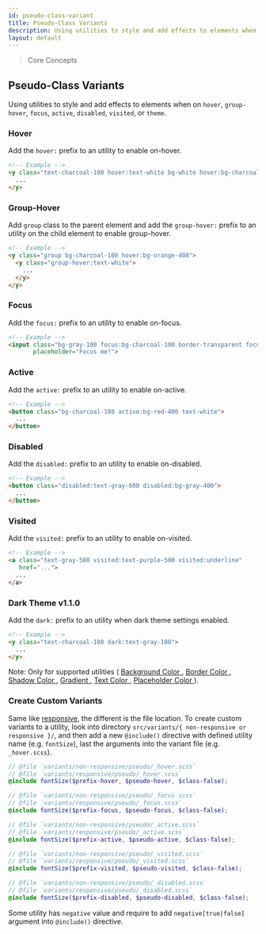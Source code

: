 ```yaml
---
id: pseudo-class-variant
title: Pseudo-Class Variants
description: Using utilities to style and add effects to elements when on hover, group-hover, focus, active, disabled, visited or theme.
layout: default
---
```


> Core Concepts

## Pseudo-Class Variants

Using utilities to style and add effects to elements when on `hover`, `group-hover`, `focus`, `active`, `disabled`, `visited`, or `theme`.

### Hover

Add the `hover:` prefix to an utility to enable on-hover.

```html
<!-- Example -->
<y class="text-charcoal-100 hover:text-white bg-white hover:bg-charcoal-100">
  ...
</y>
```

### Group-Hover

Add `group` class to the parent element and add the `group-hover:` prefix to an utility on the child element to enable group-hover.

```html
<!-- Example -->
<y class="group bg-charcoal-100 hover:bg-orange-400">
  <y class="group-hover:text-white">
    ...
  </y>
</y>
```

### Focus

Add the `focus:` prefix to an utility to enable on-focus.

```html
<!-- Example -->
<input class="bg-gray-100 focus:bg-charcoal-100 border-transparent focus:border-gray-200"
       placeholder="Focus me!">

```

### Active

Add the `active:` prefix to an utility to enable on-active.

```html
<!-- Example -->
<button class="bg-charcoal-100 active:bg-red-400 text-white">
  ...
</button>
```

### Disabled

Add the `disabled:` prefix to an utility to enable on-disabled.

```html
<!-- Example -->
<button class="disabled:text-gray-600 disabled:bg-gray-400">
  ...
</button>
```

### Visited

Add the `visited:` prefix to an utility to enable on-visited.

```html
<!-- Example -->
<a class="text-gray-500 visited:text-purple-500 visited:underline"
   href="...">
  ...
</a>
```

### Dark Theme <span class="ml-1 px-2 py-1 text-sm text-gray-600 bg-gray-300">v1.1.0</span>

Add the `dark:` prefix to an utility when dark theme settings enabled.

```html
<!-- Example -->
<y class="text-charcoal-100 dark:text-gray-100">
  ...
</y>
```
<y class="m-4 p-3 border-l-8 border-orange-600 text-sm text-orange-600 bg-orange-200">
  <span class="pr-1 font-semibold">
    Note:
  </span>
  Only for supported utilities (
  <a href="/background-color/">
    Background Color
  </a>,
  <a href="/border-color/">
    Border Color
  </a>,
  <a href="/box-shadow-color/">
    Shadow Color
  </a>,
  <a href="/gradient/">
    Gradient
  </a>,
  <a href="/text-color/">
    Text Color
  </a>,
  <a href="/placeholder-color/">
    Placeholder Color
  </a>).
</y>

### Create Custom Variants

Same like [responsive](/responsive/), the different is the file location. To create custom variants to a utility, look into directory `src/variants/{ non-responsive or responsive }/`, and then add a new `@include()` directive with defined utility name (e.g. `fontSize`), last the arguments into the variant file (e.g. `_hover.scss`).

```scss
// @file `variants/non-responsive/pseudo/_hover.scss`
// @file `variants/responsive/pseudo/_hover.scss`
@include fontSize($prefix-hover, $pseudo-hover, $class-false);

// @file `variants/non-responsive/pseudo/_focus.scss`
// @file `variants/responsive/pseudo/_focus.scss`
@include fontSize($prefix-focus, $pseudo-focus, $class-false);

// @file `variants/non-responsive/pseudo/_active.scss`
// @file `variants/responsive/pseudo/_active.scss`
@include fontSize($prefix-active, $pseudo-active, $class-false);

// @file `variants/non-responsive/pseudo/_visited.scss`
// @file `variants/responsive/pseudo/_visited.scss`
@include fontSize($prefix-visited, $pseudo-visited, $class-false);

// @file `variants/non-responsive/pseudo/_disabled.scss`
// @file `variants/responsive/pseudo/_disabled.scss`
@include fontSize($prefix-disabled, $pseudo-disabled, $class-false);
```

Some utility has `negative` value and require to add `negative[true|false]` argument into `@include()` directive.
